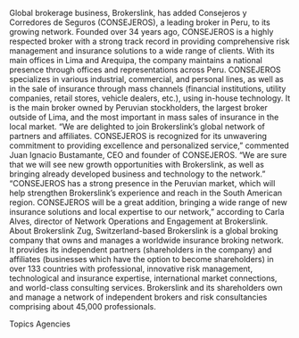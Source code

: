 Global brokerage business, Brokerslink, has added Consejeros y Corredores de Seguros (CONSEJEROS), a leading broker in Peru, to its growing network.
Founded over 34 years ago, CONSEJEROS is a highly respected broker with a strong track record in providing comprehensive risk management and insurance solutions to a wide range of clients. With its main offices in Lima and Arequipa, the company maintains a national presence through offices and representations across Peru.
CONSEJEROS specializes in various industrial, commercial, and personal lines, as well as in the sale of insurance through mass channels (financial institutions, utility companies, retail stores, vehicle dealers, etc.), using in-house technology. It is the main broker owned by Peruvian stockholders, the largest broker outside of Lima, and the most important in mass sales of insurance in the local market.
“We are delighted to join Brokerslink’s global network of partners and affiliates. CONSEJEROS is recognized for its unwavering commitment to providing excellence and personalized service,” commented Juan Ignacio Bustamante, CEO and founder of CONSEJEROS. “We are sure that we will see new growth opportunities with Brokerslink, as well as bringing already developed business and technology to the network.”
“CONSEJEROS has a strong presence in the Peruvian market, which will help strengthen Brokerslink’s experience and reach in the South American region. CONSEJEROS will be a great addition, bringing a wide range of new insurance solutions and local expertise to our network,” according to Carla Alves, director of Network Operations and Engagement at Brokerslink.
About Brokerslink
Zug, Switzerland-based Brokerslink is a global broking company that owns and manages a worldwide insurance broking network. It provides its independent partners (shareholders in the company) and affiliates (businesses which have the option to become shareholders) in over 133 countries with professional, innovative risk management, technological and insurance expertise, international market connections, and world-class consulting services.
Brokerslink and its shareholders own and manage a network of independent brokers and risk consultancies comprising about 45,000 professionals.

Topics
Agencies
